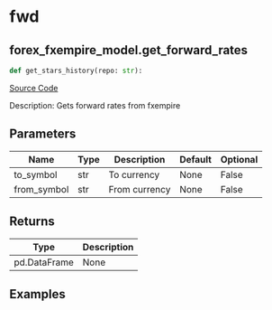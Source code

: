 # fwd

## forex_fxempire_model.get_forward_rates

```python
def get_stars_history(repo: str):
```
[Source Code](https://github.com/OpenBB-finance/OpenBBTerminal/tree/main/openbb_terminal/forex/fxempire_model.py#L13)

Description: Gets forward rates from fxempire

## Parameters

| Name | Type | Description | Default | Optional |
| ---- | ---- | ----------- | ------- | -------- |
| to_symbol | str | To currency | None | False |
| from_symbol | str | From currency | None | False |

## Returns

| Type | Description |
| ---- | ----------- |
| pd.DataFrame | None |

## Examples

